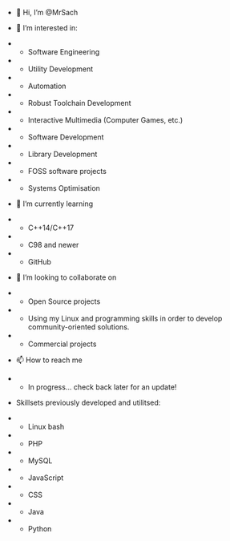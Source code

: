 - 👋 Hi, I’m @MrSach

- 👀 I’m interested in:
- - Software Engineering
- - Utility Development
- - Automation
- - Robust Toolchain Development
- - Interactive Multimedia (Computer Games, etc.)
- - Software Development
- - Library Development
- - FOSS software projects
- - Systems Optimisation

- 🌱 I’m currently learning
- - C++14/C++17
- - C98 and newer
- - GitHub

- 💞️ I’m looking to collaborate on
- - Open Source projects
- - Using my Linux and programming skills in order to develop community-oriented solutions.
- - Commercial projects

- 📫 How to reach me
- - In progress... check back later for an update!

- Skillsets previously developed and utilitsed:
- - Linux bash
- - PHP
- - MySQL
- - JavaScript
- - CSS
- - Java
- - Python

<!---
MrSach/MrSach is a ✨ special ✨ repository because its `README.md` (this file) appears on your GitHub profile.
You can click the Preview link to take a look at your changes.
--->
